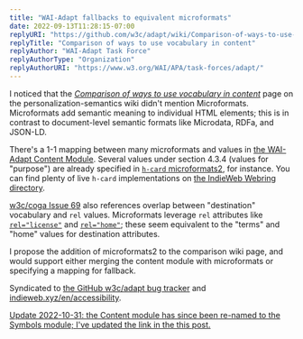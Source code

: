 ```yaml
---
title: "WAI-Adapt fallbacks to equivalent microformats"
date: 2022-09-13T11:28:15-07:00
replyURI: "https://github.com/w3c/adapt/wiki/Comparison-of-ways-to-use-vocabulary-in-content"
replyTitle: "Comparison of ways to use vocabulary in content"
replyAuthor: "WAI-Adapt Task Force"
replyAuthorType: "Organization"
replyAuthorURI: "https://www.w3.org/WAI/APA/task-forces/adapt/"
---
```


I noticed that the <cite>[Comparison of ways to use vocabulary in content](https://github.com/w3c/adapt/wiki/Comparison-of-ways-to-use-vocabulary-in-content)</cite> page on the personalization-semantics wiki didn't mention Microformats. Microformats add semantic meaning to individual HTML elements; this is in contrast to document-level semantic formats like Microdata, RDFa, and JSON-LD.

There's a 1-1 mapping between many microformats and values in [the WAI-Adapt Content Module](https://w3c.github.io/adapt/symbols/index.html). Several values under section 4.3.4 (values for "purpose") are already specified in [`h-card` microformats2](https://microformats.org/wiki/h-card), for instance. You can find plenty of live `h-card` implementations on [the IndieWeb Webring directory](https://🕸💍.ws/directory).

[w3c/coga Issue 69](https://github.com/w3c/coga/issues/69) also references overlap between "destination" vocabulary and `rel` values. Microformats leverage `rel` attributes like [`rel="license"`](https://microformats.org/wiki/rel-license) and [`rel="home"`](https://microformats.org/wiki/rel-home); these seem equivalent to the "terms" and "home" values for destination attributes.

I propose the addition of microformats2 to the comparison wiki page, and would support either merging the content module with microformats or specifying a mapping for fallback.

Syndicated to <a href="https://github.com/w3c/adapt/issues/221" class="u-syndication" rel="syndication">the GitHub w3c/adapt bug tracker</a> and <a href="https://indieweb.xyz/en/accessibility" class="u-syndication" rel="syndication">indieweb.xyz/en/accessibility</a>.

<ins>Update <time>2022-10-31</time>: the Content module has since been re-named to the Symbols module; I've updated the link in the this post.</ins>
